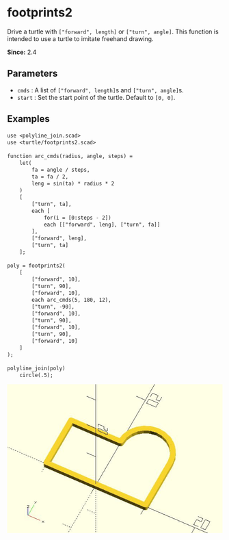 # footprints2

Drive a turtle with `["forward", length]` or `["turn", angle]`. This function is intended to use a turtle to imitate freehand drawing. 

**Since:** 2.4

## Parameters

- `cmds` : A list of `["forward", length]`s and `["turn", angle]`s.
- `start` : Set the start point of the turtle. Default to `[0, 0]`.

## Examples
	    
	use <polyline_join.scad>
	use <turtle/footprints2.scad>
	
	function arc_cmds(radius, angle, steps) = 
		let(
			fa = angle / steps,
			ta = fa / 2,
			leng = sin(ta) * radius * 2
		)
        [
            ["turn", ta],
            each [
				for(i = [0:steps - 2])
				each [["forward", leng], ["turn", fa]]
			],
            ["forward", leng], 
            ["turn", ta]
        ];
		
	poly = footprints2(
        [
            ["forward", 10],
		    ["turn", 90],
			["forward", 10],
            each arc_cmds(5, 180, 12),
            ["turn", -90],
            ["forward", 10],
            ["turn", 90],
            ["forward", 10],
            ["turn", 90],
            ["forward", 10]
        ]
	);

	polyline_join(poly)
	    circle(.5);

![footprints2](images/lib3x-footprints2-1.JPG)

